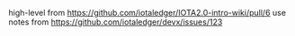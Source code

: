 high-level from https://github.com/iotaledger/IOTA2.0-intro-wiki/pull/6
use notes from https://github.com/iotaledger/devx/issues/123